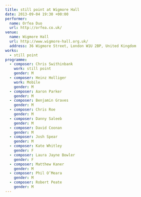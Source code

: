 ```yaml
---
title: still point at Wigmore Hall
date: 2013-09-04 19:30 +00:00
performer:
  name: Orfea Duo
  url: http://orfea.co.uk/
venue:
  name: Wigmore Hall
  url: http://www.wigmore-hall.org.uk/
  address: 36 Wigmore Street, London W1U 2BP, United Kingdom
works:
  - still point
programme:
  - composer: Chris Swithinbank
    work: still point
    gender: M
  - composer: Heinz Holliger
    work: Mobile
    gender: M
  - composer: Aaron Parker
    gender: M
  - composer: Benjamin Graves
    gender: M
  - composer: Chris Roe
    gender: M
  - composer: Danny Saleeb
    gender: M
  - composer: David Coonan
    gender: M
  - composer: Josh Spear
    gender: M
  - composer: Kate Whitley
    gender: F
  - composer: Laura Jayne Bowler
    gender: F
  - composer: Matthew Kaner
    gender: M
  - composer: Phil O’Meara
    gender: M
  - composer: Robert Peate
    gender: M
---
```

